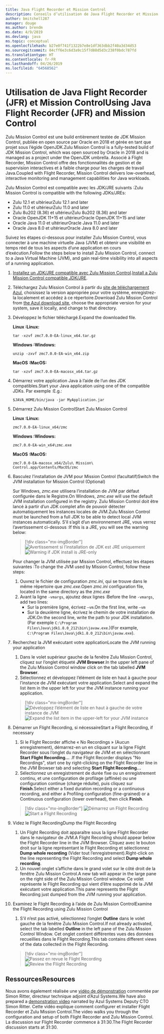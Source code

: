 ```yaml
---
title: Java Flight Recorder et Mission Control
description: Conseils d’utilisation de Java Flight Recorder et Mission Control afin de recueillir et d’examiner les données d’application.
author: bmitchell287
manager: douge
ms.author: brendm
ms.date: 4/9/2019
ms.devlang: java
ms.topic: conceptual
ms.openlocfilehash: b27e0f741f1322b7e8e1df363dbb2f40a3d34d53
ms.sourcegitcommit: 04cff6e3c6d3a9c15f7d88d5d3c238f0bdc787fd
ms.translationtype: HT
ms.contentlocale: fr-FR
ms.lasthandoff: 04/26/2019
ms.locfileid: "64568562"
---
```

# <a name="using-java-flight-recorder-jfr-and-mission-control"></a><span data-ttu-id="f5fe8-103">Utilisation de Java Flight Recorder (JFR) et Mission Control</span><span class="sxs-lookup"><span data-stu-id="f5fe8-103">Using Java Flight Recorder (JFR) and Mission Control</span></span>

<span data-ttu-id="f5fe8-104">Zulu Mission Control est une build entièrement testée de JDK Mission Control, publiée en open source par Oracle en 2018 et gérée en tant que projet sous l’égide OpenJDK.</span><span class="sxs-lookup"><span data-stu-id="f5fe8-104">Zulu Mission Control is a fully-tested build of JDK Mission Control, which was open sourced by Oracle in 2018 and is managed as a project under the OpenJDK umbrella.</span></span> <span data-ttu-id="f5fe8-105">Associé à Flight Recorder, Mission Control offre des fonctionnalités de gestion et de supervision interactives et à faible charge pour les charges de travail Java.</span><span class="sxs-lookup"><span data-stu-id="f5fe8-105">Coupled with Flight Recorder, Mission Control delivers low-overhead, interactive monitoring and management capabilities for Java workloads.</span></span>

<span data-ttu-id="f5fe8-106">Zulu Mission Control est compatible avec les JDK/JRE suivants :</span><span class="sxs-lookup"><span data-stu-id="f5fe8-106">Zulu Mission Control is compatible with the following JDKs/JREs:</span></span>

* <span data-ttu-id="f5fe8-107">Zulu 12.1 et ultérieur</span><span class="sxs-lookup"><span data-stu-id="f5fe8-107">Zulu 12.1 and later</span></span>
* <span data-ttu-id="f5fe8-108">Zulu 11.0 et ultérieur</span><span class="sxs-lookup"><span data-stu-id="f5fe8-108">Zulu 11.0 and later</span></span>
* <span data-ttu-id="f5fe8-109">Zulu 8u202 (8.36) et ultérieur</span><span class="sxs-lookup"><span data-stu-id="f5fe8-109">Zulu 8u202 (8.36) and later</span></span>
* <span data-ttu-id="f5fe8-110">Oracle OpenJDK 11+15 et ultérieur</span><span class="sxs-lookup"><span data-stu-id="f5fe8-110">Oracle OpenJDK 11+15 and later</span></span>
* <span data-ttu-id="f5fe8-111">Oracle Java 11.0 et ultérieur</span><span class="sxs-lookup"><span data-stu-id="f5fe8-111">Oracle Java 11.0 and later</span></span>
* <span data-ttu-id="f5fe8-112">Oracle Java 8.0 et ultérieur</span><span class="sxs-lookup"><span data-stu-id="f5fe8-112">Oracle Java 8.0 and later</span></span>

<span data-ttu-id="f5fe8-113">Suivez les étapes ci-dessous pour installer Zulu Mission Control, vous connecter à une machine virtuelle Java (JVM) et obtenir une visibilité en temps réel de tous les aspects d’une application en cours d’exécution.</span><span class="sxs-lookup"><span data-stu-id="f5fe8-113">Follow the steps below to install Zulu Mission Control, connect to a Java Virtual Machine (JVM), and gain real-time visibility into all aspects of a running application.</span></span>

1.  <span data-ttu-id="f5fe8-114">[Installez un JDK/JRE compatible avec Zulu Mission Control](java-jdk-install.md).</span><span class="sxs-lookup"><span data-stu-id="f5fe8-114">[Install a Zulu Mission Control compatible JDK/JRE](java-jdk-install.md).</span></span>

2.  <span data-ttu-id="f5fe8-115">Téléchargez Zulu Mission Control à partir du [site de téléchargement Azul](https://www.azul.com/products/zulu-mission-control/), choisissez la version appropriée pour votre système, enregistrez-la localement et accédez à ce répertoire.</span><span class="sxs-lookup"><span data-stu-id="f5fe8-115">Download Zulu Mission Control from [the Azul download site](https://www.azul.com/products/zulu-mission-control/), choose the appropriate version for your system, save it locally, and change to that directory.</span></span>

3.  <span data-ttu-id="f5fe8-116">Développez le fichier téléchargé.</span><span class="sxs-lookup"><span data-stu-id="f5fe8-116">Expand the downloaded file.</span></span>

    <span data-ttu-id="f5fe8-117">**Linux :**</span><span class="sxs-lookup"><span data-stu-id="f5fe8-117">**Linux:**</span></span>

    ```cli
    tar -xzvf zmc7.0.0-EA-linux_x64.tar.gz
    ```

    <span data-ttu-id="f5fe8-118">**Windows :**</span><span class="sxs-lookup"><span data-stu-id="f5fe8-118">**Windows:**</span></span>

    ```cli
    unzip -zxvf zmc7.0.0-EA-win_x64.zip 
    ```

    <span data-ttu-id="f5fe8-119">**MacOS :**</span><span class="sxs-lookup"><span data-stu-id="f5fe8-119">**MacOS:**</span></span>

    ```cli
    tar -xzvf zmc7.0.0-EA-macosx_x64.tar.gz
    ```

4.  <span data-ttu-id="f5fe8-120">Démarrez votre application Java à l’aide de l’un des JDK compatibles.</span><span class="sxs-lookup"><span data-stu-id="f5fe8-120">Start your Java application using one of the compatible JDKs.</span></span> <span data-ttu-id="f5fe8-121">Par exemple :</span><span class="sxs-lookup"><span data-stu-id="f5fe8-121">E.g.:</span></span>

    ```cli
    $JAVA_HOME/bin/java -jar MyApplication.jar
    ```

5.  <span data-ttu-id="f5fe8-122">Démarrez Zulu Mission Control</span><span class="sxs-lookup"><span data-stu-id="f5fe8-122">Start Zulu Mission Control</span></span>

    <span data-ttu-id="f5fe8-123">**Linux :**</span><span class="sxs-lookup"><span data-stu-id="f5fe8-123">**Linux:**</span></span>

    ```cli
    zmc7.0.0-EA-linux_x64/zmc
    ```

    <span data-ttu-id="f5fe8-124">**Windows :**</span><span class="sxs-lookup"><span data-stu-id="f5fe8-124">**Windows:**</span></span>

    ```cli
    zmc7.0.0-EA-win_x64\zmc.exe 
    ```

    <span data-ttu-id="f5fe8-125">**MacOS :**</span><span class="sxs-lookup"><span data-stu-id="f5fe8-125">**MacOS:**</span></span>

    ```cli
    zmc7.0.0-EA-macosx_x64/Zulu\ Mission\ Control.app/Contents/MacOS/zmc
    ```

6.  <span data-ttu-id="f5fe8-126">Basculez l’installation de JVM pour Mission Control (facultatif)</span><span class="sxs-lookup"><span data-stu-id="f5fe8-126">Switch the JVM installation for Mission Control (Optional)</span></span>

    <span data-ttu-id="f5fe8-127">Sur Windows, *zmc.exe* utilisera l’installation de JVM par défaut configurée dans le Registre.</span><span class="sxs-lookup"><span data-stu-id="f5fe8-127">On Windows, *zmc.exe* will use the default JVM installation configured in the registry.</span></span> <span data-ttu-id="f5fe8-128">Zulu Mission Control doit être lancé à partir d’un JDK complet afin de pouvoir détecter automatiquement les instances locales de JVM.</span><span class="sxs-lookup"><span data-stu-id="f5fe8-128">Zulu Mission Control must be launched from a full JDK to be able to detect local JVM instances automatically.</span></span> <span data-ttu-id="f5fe8-129">S’il s’agit d’un environnement JRE, vous verrez l’avertissement ci-dessous :</span><span class="sxs-lookup"><span data-stu-id="f5fe8-129">If this is a JRE, you will see the warning below:</span></span>

    > [!div class="mx-imgBorder"]
    <span data-ttu-id="f5fe8-130">![Avertissement si l’installation de JDK est JRE uniquement](../media/jdk/azul-jfr-1.png)</span><span class="sxs-lookup"><span data-stu-id="f5fe8-130">![Warning if JDK install is JRE-only](../media/jdk/azul-jfr-1.png)</span></span>

    <span data-ttu-id="f5fe8-131">Pour changer la JVM utilisée par Mission Control, effectuez les étapes suivantes :</span><span class="sxs-lookup"><span data-stu-id="f5fe8-131">To change the JVM used by Mission Control, follow these steps:</span></span> 
    1.  <span data-ttu-id="f5fe8-132">Ouvrez le fichier de configuration *zmc.ini*, qui se trouve dans le même répertoire que *zmc.exe*.</span><span class="sxs-lookup"><span data-stu-id="f5fe8-132">Open *zmc.ini* configuration file, located in the same directory as the *zmc.exe*</span></span>
    2.  <span data-ttu-id="f5fe8-133">Avant la ligne `-vmargs`, ajoutez deux lignes :</span><span class="sxs-lookup"><span data-stu-id="f5fe8-133">Before the line `-vmargs`, add two lines:</span></span>
        * <span data-ttu-id="f5fe8-134">Sur la première ligne, écrivez `–vm`.</span><span class="sxs-lookup"><span data-stu-id="f5fe8-134">On the first line, write `–vm`</span></span>
        * <span data-ttu-id="f5fe8-135">Sur la deuxième ligne, écrivez le chemin de votre installation de JDK.</span><span class="sxs-lookup"><span data-stu-id="f5fe8-135">On the second line, write the path to your JDK installation.</span></span> <span data-ttu-id="f5fe8-136">(Par exemple `C:\Program Files\Java\jdk1.8.0_212\bin\javaw.exe`.)</span><span class="sxs-lookup"><span data-stu-id="f5fe8-136">(For example, `C:\Program Files\Java\jdk1.8.0_212\bin\javaw.exe`).</span></span>

7.  <span data-ttu-id="f5fe8-137">Recherchez la JVM exécutant votre application</span><span class="sxs-lookup"><span data-stu-id="f5fe8-137">Locate the JVM running your application</span></span>
    1.  <span data-ttu-id="f5fe8-138">Dans le volet supérieur gauche de la fenêtre Zulu Mission Control, cliquez sur l’onglet étiqueté **JVM Browser**.</span><span class="sxs-lookup"><span data-stu-id="f5fe8-138">In the upper left pane of the Zulu Mission Control window click on the tab labelled **JVM Browser**.</span></span>
    2.  <span data-ttu-id="f5fe8-139">Sélectionnez et développez l’élément de liste en haut à gauche pour l’instance de JVM exécutant votre application.</span><span class="sxs-lookup"><span data-stu-id="f5fe8-139">Select and expand the list item in the upper left for your the JVM instance running your application.</span></span>

    > [!div class="mx-imgBorder"]
    <span data-ttu-id="f5fe8-140">![Développez l’élément de liste en haut à gauche de votre instance de JVM](../media/jdk/azul-jfr-2.png)</span><span class="sxs-lookup"><span data-stu-id="f5fe8-140">![Expand the list item in the upper-left for your JVM instance](../media/jdk/azul-jfr-2.png)</span></span>


8.  <span data-ttu-id="f5fe8-141">Démarrer un Flight Recording, si nécessaire</span><span class="sxs-lookup"><span data-stu-id="f5fe8-141">Start a Flight Recording, if necessary</span></span>
    1.  <span data-ttu-id="f5fe8-142">Si le Flight Recorder affiche « No Recordings » (Aucun enregistrement), démarrez-en un en cliquant sur la ligne Flight Recorder sous l’onglet du navigateur de JVM et en sélectionnant **Start Flight Recording...** .</span><span class="sxs-lookup"><span data-stu-id="f5fe8-142">If the Flight Recorder displays "No Recordings", start one by right-clicking on the Flight Recorder line in the JVM Browser tab and selecting **Start Flight Recording...**</span></span>
    2.  <span data-ttu-id="f5fe8-143">Sélectionnez un enregistrement de durée fixe ou un enregistrement continu, et une configuration de profilage (affinée) ou une configuration continue (charge réduite), puis cliquez sur **Finish**.</span><span class="sxs-lookup"><span data-stu-id="f5fe8-143">Select either a fixed duration recording or a continuous recording, and either a Profiling configuration (fine-grained) or a Continuous configuration (lower overhead), then click **Finish**.</span></span>

    > [!div class="mx-imgBorder"]
    <span data-ttu-id="f5fe8-144">![Démarrez un Flight Recording](../media/jdk/azul-jfr-3.png)</span><span class="sxs-lookup"><span data-stu-id="f5fe8-144">![Start a Flight Recording](../media/jdk/azul-jfr-3.png)</span></span>

9.  <span data-ttu-id="f5fe8-145">Videz le Flight Recording</span><span class="sxs-lookup"><span data-stu-id="f5fe8-145">Dump the Flight Recording</span></span>
    1.  <span data-ttu-id="f5fe8-146">Un Flight Recording doit apparaître sous la ligne Flight Recorder dans le navigateur de JVM.</span><span class="sxs-lookup"><span data-stu-id="f5fe8-146">A Flight Recording should appear below the Flight Recorder line in the JVM Browser.</span></span> <span data-ttu-id="f5fe8-147">Cliquez avec le bouton droit sur la ligne représentant le Flight Recording et sélectionnez **Dump whole recording** (Vider tout l’enregistrement).</span><span class="sxs-lookup"><span data-stu-id="f5fe8-147">Right-click on the line representing the Flight Recording and select **Dump whole recording**.</span></span>
    2.  <span data-ttu-id="f5fe8-148">Un nouvel onglet s’affiche dans le grand volet sur le côté droit de la fenêtre Zulu Mission Control.</span><span class="sxs-lookup"><span data-stu-id="f5fe8-148">A new tab will appear in the large pane on the right side of the Zulu Mission Control window.</span></span> <span data-ttu-id="f5fe8-149">Ce volet représente le Flight Recording qui vient d’être supprimé de la JVM exécutant votre application.</span><span class="sxs-lookup"><span data-stu-id="f5fe8-149">This pane represents the Flight Recording just dumped from the JVM running your application.</span></span>

10. <span data-ttu-id="f5fe8-150">Examinez le Flight Recording à l’aide de Zulu Mission Control</span><span class="sxs-lookup"><span data-stu-id="f5fe8-150">Examine the Flight Recording using Zulu Mission Control</span></span>
    1.  <span data-ttu-id="f5fe8-151">S’il n’est pas activé, sélectionnez l’onglet **Outline** dans le volet gauche de la fenêtre Zulu Mission Control.</span><span class="sxs-lookup"><span data-stu-id="f5fe8-151">If not already activated, select the tab labelled **Outline** in the left pane of the Zulu Mission Control Window.</span></span> <span data-ttu-id="f5fe8-152">Cet onglet contient différentes vues des données recueillies dans le Flight Recording.</span><span class="sxs-lookup"><span data-stu-id="f5fe8-152">This tab contains different views of the data collected in the Flight Recording.</span></span>
 
    > [!div class="mx-imgBorder"]
    <span data-ttu-id="f5fe8-153">![Passez en revue le Flight Recording](../media/jdk/azul-jfr-4.png)</span><span class="sxs-lookup"><span data-stu-id="f5fe8-153">![Review the Fliight Recording](../media/jdk/azul-jfr-4.png)</span></span>

## <a name="resources"></a><span data-ttu-id="f5fe8-154">Ressources</span><span class="sxs-lookup"><span data-stu-id="f5fe8-154">Resources</span></span>

<span data-ttu-id="f5fe8-155">Nous avons également réalisée une [vidéo de démonstration](https://www.azul.com/presentation/azul-webinar-open-source-flight-recorder-and-mission-control-managing-and-measuring-openjdk-8-performance/) commentée par Simon Ritter, directeur technique adjoint d’Azul Systems.</span><span class="sxs-lookup"><span data-stu-id="f5fe8-155">We have also prepared a [demonstration video](https://www.azul.com/presentation/azul-webinar-open-source-flight-recorder-and-mission-control-managing-and-measuring-openjdk-8-performance/) narrated by Azul Systems Deputy CTO Simon Ritter.</span></span> <span data-ttu-id="f5fe8-156">Cette vidéo explique comment configurer et installer Flight Recorder et Zulu Mission Control.</span><span class="sxs-lookup"><span data-stu-id="f5fe8-156">The video walks you through the configuration and setup of both Flight Recorder and Zulu Mission Control.</span></span> <span data-ttu-id="f5fe8-157">La discussion sur Flight Recorder commence à 31:30.</span><span class="sxs-lookup"><span data-stu-id="f5fe8-157">The Flight Recorder discussion starts at 31:30.</span></span>

